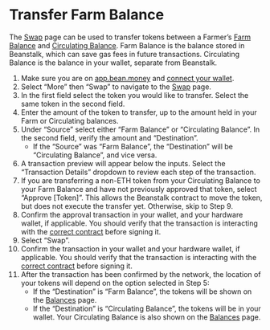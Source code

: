 # Transfer Farm Balance

The [Swap](https://app.bean.money/#/swap) page can be used to transfer tokens between a Farmer’s [Farm Balance](../../protocol/glossary.md#farm-assets) and [Circulating Balance](../../protocol/glossary.md#circulating-beans). Farm Balance is the balance stored in Beanstalk, which can save gas fees in future transactions. Circulating Balance is the balance in your wallet, separate from Beanstalk.

1. Make sure you are on [app.bean.money](https://app.bean.money/) and [connect your wallet](../getting-started/connect-wallet.md).
2. Select “More” then “Swap” to navigate to the [Swap](https://app.bean.money/#/swap) page.
3. In the first field select the token you would like to transfer. Select the same token in the second field.
4. Enter the amount of the token to transfer, up to the amount held in your Farm or Circulating balances.
5. Under “Source” select either “Farm Balance” or “Circulating Balance”. In the second field, verify the amount and “Destination”.
   * If the “Source” was “Farm Balance”, the “Destination” will be “Circulating Balance”, and vice versa.
6. A transaction preview will appear below the inputs. Select the “Transaction Details” dropdown to review each step of the transaction.
7. If you are transferring a non-ETH token from your Circulating Balance to your Farm Balance and have not previously approved that token, select “Approve \[Token]”. This allows the Beanstalk contract to move the token, but does not execute the transfer yet. Otherwise, skip to Step 9.
8. Confirm the approval transaction in your wallet, and your hardware wallet, if applicable. You should verify that the transaction is interacting with the [correct contract](../../protocol/contracts.md) before signing it.
9. Select “Swap”.
10. Confirm the transaction in your wallet and your hardware wallet, if applicable. You should verify that the transaction is interacting with the [correct contract](../../protocol/contracts.md) before signing it.
11. After the transaction has been confirmed by the network, the location of your tokens will depend on the option selected in Step 5:
    * If the “Destination” is “Farm Balance”, the tokens will be shown on the [Balances](https://app.bean.money/#/balances) page.
    * If the “Destination” is “Circulating Balance”, the tokens will be in your wallet. Your Circulating Balance is also shown on the [Balances](https://app.bean.money/#/balances) page.

